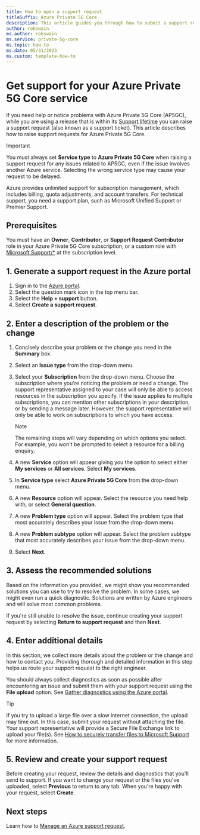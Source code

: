```yaml
---
title: How to open a support request 
titleSuffix: Azure Private 5G Core
description: This article guides you through how to submit a support request if you have a problem with your AP5GC service. 
author: robswain
ms.author: robswain
ms.service: private-5g-core
ms.topic: how-to
ms.date: 05/31/2023
ms.custom: template-how-to
---
```


# Get support for your Azure Private 5G Core service

If you need help or notice problems with Azure Private 5G Core (AP5GC), while you are using a release that is within its [Support lifetime](support-lifetime.md) you can raise a support request (also known as a support ticket). This article describes how to raise support requests for Azure Private 5G Core.

> [!IMPORTANT]
> You must always set **Service type** to **Azure Private 5G Core** when raising a support request for any issues related to AP5GC, even if the issue involves another Azure service. Selecting the wrong service type may cause your request to be delayed.

Azure provides unlimited support for subscription management, which includes billing, quota adjustments, and account transfers. For technical support, you need a support plan, such as Microsoft Unified Support or Premier Support.

## Prerequisites

You must have an **Owner**, **Contributor**, or **Support Request Contributor** role in your Azure Private 5G Core subscription, or a custom role with [Microsoft.Support/*](../role-based-access-control/resource-provider-operations.md#microsoftsupport) at the subscription level.

## 1. Generate a support request in the Azure portal

1. Sign in to the [Azure portal](https://ms.portal.azure.com/).
1. Select the question mark icon in the top menu bar.
1. Select the **Help + support** button. 
1. Select **Create a support request**.

## 2. Enter a description of the problem or the change

1. Concisely describe your problem or the change you need in the **Summary** box.
1. Select an **Issue type** from the drop-down menu.
1. Select your **Subscription** from the drop-down menu. Choose the subscription where you're noticing the problem or need a change. The support representative assigned to your case will only be able to access resources in the subscription you specify. If the issue applies to multiple subscriptions, you can mention other subscriptions in your description, or by sending a message later. However, the support representative will only be able to work on subscriptions to which you have access.

    > [!NOTE]
    > The remaining steps will vary depending on which options you select. For example, you won't be prompted to select a resource for a billing enquiry.

1. A new **Service** option will appear giving you the option to select either **My services** or **All services**. Select **My services**.
1. In **Service type** select **Azure Private 5G Core** from the drop-down menu.
1. A new **Resource** option will appear. Select the resource you need help with, or select **General question**.
1. A new **Problem type** option will appear. Select the problem type that most accurately describes your issue from the drop-down menu.
1. A new **Problem subtype** option will appear. Select the problem subtype that most accurately describes your issue from the drop-down menu.
1. Select **Next**.

## 3. Assess the recommended solutions

Based on the information you provided, we might show you recommended solutions you can use to try to resolve the problem. In some cases, we might even run a quick diagnostic. Solutions are written by Azure engineers and will solve most common problems.

If you're still unable to resolve the issue, continue creating your support request by selecting **Return to support request** and then **Next**.

## 4. Enter additional details

In this section, we collect more details about the problem or the change and how to contact you. Providing thorough and detailed information in this step helps us route your support request to the right engineer.

You should always collect diagnostics as soon as possible after encountering an issue and submit them with your support request using the **File upload** option. See [Gather diagnostics using the Azure portal](/azure/private-5g-core/gather-diagnostics).

> [!TIP]
> If you try to upload a large file over a slow internet connection, the upload may time out. In this case, submit your request without attaching the file. Your support  representative will provide a Secure File Exchange link to upload your file(s). See [How to securely transfer files to Microsoft Support](/troubleshoot/azure/general/secure-file-exchange-transfer-files) for more information.

## 5. Review and create your support request

Before creating your request, review the details and diagnostics that you'll send to support. If you want to change your request or the files you've uploaded, select **Previous** to return to any tab. When you're happy with your request, select **Create**.

## Next steps

Learn how to [Manage an Azure support request](../azure-portal/supportability/how-to-manage-azure-support-request.md).
